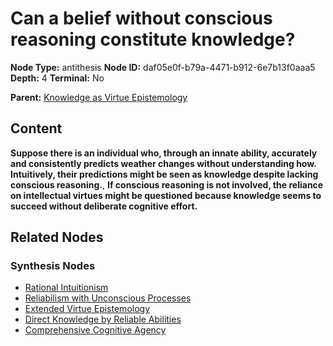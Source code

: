 # Can a belief without conscious reasoning constitute knowledge?

**Node Type:** antithesis
**Node ID:** daf05e0f-b79a-4471-b912-6e7b13f0aaa5
**Depth:** 4
**Terminal:** No

**Parent:** [Knowledge as Virtue Epistemology](knowledge-as-virtue-epistemology-synthesis-b9b342df-f66f-4378-97da-d7b1125fb59b.md)

## Content

**Suppose there is an individual who, through an innate ability, accurately and consistently predicts weather changes without understanding how. Intuitively, their predictions might be seen as knowledge despite lacking conscious reasoning.**, **If conscious reasoning is not involved, the reliance on intellectual virtues might be questioned because knowledge seems to succeed without deliberate cognitive effort.**

## Related Nodes

### Synthesis Nodes

- [Rational Intuitionism](rational-intuitionism-synthesis-8c04be3e-9ef4-42ad-962d-f1289d7068f4.md)
- [Reliabilism with Unconscious Processes](reliabilism-with-unconscious-processes-synthesis-3e1892e9-edda-4f8b-8c7e-d211dfbc93ef.md)
- [Extended Virtue Epistemology](extended-virtue-epistemology-synthesis-392984a4-5e02-4d9d-b2b8-6de6ba4f1b7b.md)
- [Direct Knowledge by Reliable Abilities](direct-knowledge-by-reliable-abilities-synthesis-ff908904-868d-405a-8dde-4d85385e9308.md)
- [Comprehensive Cognitive Agency](comprehensive-cognitive-agency-synthesis-63474cff-531d-4763-a7fd-2781381d887e.md)
